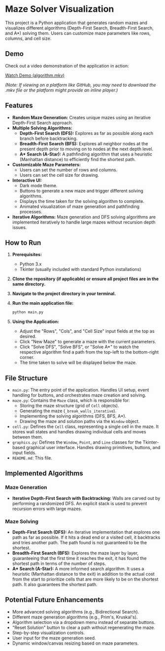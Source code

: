 # Maze Solver Visualization

This project is a Python application that generates random mazes and visualizes different algorithms (Depth-First Search, Breadth-First Search, and A*) solving them. Users can customize maze parameters like rows, columns, and cell size.

## Demo

Check out a video demonstration of the application in action:

[Watch Demo (algorithm.mkv)](./algorithm.mkv)

*(Note: If viewing on a platform like GitHub, you may need to download the .mkv file or the platform might provide an inline player.)*

## Features

*   **Random Maze Generation:** Creates unique mazes using an iterative Depth-First Search approach.
*   **Multiple Solving Algorithms:**
    *   **Depth-First Search (DFS):** Explores as far as possible along each branch before backtracking.
    *   **Breadth-First Search (BFS):** Explores all neighbor nodes at the present depth prior to moving on to nodes at the next depth level.
    *   **A\* Search (A-Star):** A pathfinding algorithm that uses a heuristic (Manhattan distance) to efficiently find the shortest path.
*   **Customizable Maze Parameters:**
    *   Users can set the number of rows and columns.
    *   Users can set the cell size for drawing.
*   **Interactive UI:**
    *   Dark mode theme.
    *   Buttons to generate a new maze and trigger different solving algorithms.
    *   Displays the time taken for the solving algorithm to complete.
    *   Animated visualization of maze generation and pathfinding processes.
*   **Iterative Algorithms:** Maze generation and DFS solving algorithms are implemented iteratively to handle large mazes without recursion depth issues.

## How to Run

1.  **Prerequisites:**
    *   Python 3.x
    *   Tkinter (usually included with standard Python installations)

2.  **Clone the repository (if applicable) or ensure all project files are in the same directory.**

3.  **Navigate to the project directory in your terminal.**

4.  **Run the main application file:**
    ```bash
    python main.py
    ```

5.  **Using the Application:**
    *   Adjust the "Rows", "Cols", and "Cell Size" input fields at the top as desired.
    *   Click "New Maze" to generate a maze with the current parameters.
    *   Click "Solve DFS", "Solve BFS", or "Solve A*" to watch the respective algorithm find a path from the top-left to the bottom-right corner.
    *   The time taken to solve will be displayed below the maze.

## File Structure

*   `main.py`: The entry point of the application. Handles UI setup, event handling for buttons, and orchestrates maze creation and solving.
*   `maze.py`: Contains the `Maze` class, which is responsible for:
    *   Storing the maze structure (grid of `Cell` objects).
    *   Generating the maze (`_break_walls_iterative`).
    *   Implementing the solving algorithms (DFS, BFS, A\*).
    *   Drawing the maze and solution paths via the `Window` object.
*   `cell.py`: Defines the `Cell` class, representing a single cell in the maze. It stores wall states and handles drawing individual cells and moves between them.
*   `graphics.py`: Defines the `Window`, `Point`, and `Line` classes for the Tkinter-based graphical user interface. Handles drawing primitives, buttons, and input fields.
*   `README.md`: This file.

## Implemented Algorithms

### Maze Generation
*   **Iterative Depth-First Search with Backtracking:** Walls are carved out by performing a randomized DFS. An explicit stack is used to prevent recursion errors with large mazes.

### Maze Solving
*   **Depth-First Search (DFS):** An iterative implementation that explores one path as far as possible. If it hits a dead end or a visited cell, it backtracks and tries another path. The path found is not guaranteed to be the shortest.
*   **Breadth-First Search (BFS):** Explores the maze layer by layer, guaranteeing that the first time it reaches the exit, it has found the shortest path in terms of the number of steps.
*   **A\* Search (A-Star):** A more informed search algorithm. It uses a heuristic (Manhattan distance to the exit) in addition to the actual cost from the start to prioritize cells that are more likely to be on the shortest path. It also guarantees the shortest path.

## Potential Future Enhancements

*   More advanced solving algorithms (e.g., Bidirectional Search).
*   Different maze generation algorithms (e.g., Prim's, Kruskal's).
*   Algorithm selection via a dropdown menu instead of separate buttons.
*   "Reset Solution" button to clear a path without regenerating the maze.
*   Step-by-step visualization controls.
*   User input for the maze generation seed.
*   Dynamic window/canvas resizing based on maze parameters.
 